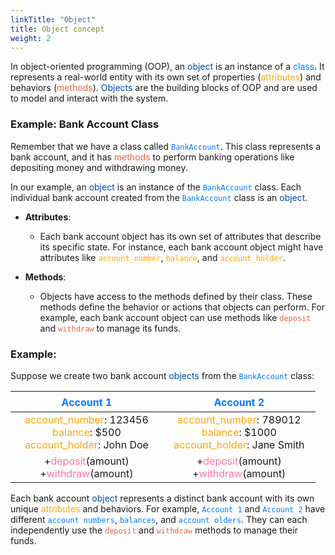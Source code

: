 ```yaml
---
linkTitle: "Object"
title: Object concept
weight: 2
---
```


In object-oriented programming (OOP), an <font color="#0047ab">object</font> is an instance of a <font color="#007bff">class</font>. It represents a real-world entity with its own set of properties (<font color="#FFA600">attributes</font>) and behaviors (<font color="#F2613F">methods</font>). <font color="#0047ab">Objects</font> are the building blocks of OOP and are used to model and interact with the system.

### Example: Bank Account Class

Remember that we have a class called <font color="#007bff">`BankAccount`</font>. This class represents a bank account, and it has <font color="#F2613F">methods</font> to perform banking operations like depositing money and withdrawing money.

In our example, an <font color="#0047ab">object</font> is an instance of the <font color="#007bff">`BankAccount`</font> class. Each individual bank account created from the <font color="#007bff">`BankAccount`</font> class is an <font color="#0047ab">object</font>.

- **Attributes**:
  - Each bank account object has its own set of attributes that describe its specific state. For instance, each bank account object might have attributes like <font color="#FFA600">`account_number`</font>, <font color="#FFA600">`balance`</font>, and <font color="#FFA600">`account_holder`</font>.

- **Methods**:
  - Objects have access to the methods defined by their class. These methods define the behavior or actions that objects can perform. For example, each bank account object can use methods like <font color="#F2613F">`deposit`</font> and <font color="#F2613F">`withdraw`</font> to manage its funds.

### Example:

Suppose we create two bank account <font color="#0047ab">objects</font> from the <font color="#007bff">`BankAccount`</font> class:

| ㅤㅤㅤㅤㅤ<font color="#007bff">Account 1</font>ㅤㅤㅤㅤㅤ | ㅤㅤㅤㅤㅤ<font color="#007bff">Account 2</font>ㅤㅤㅤㅤㅤ |
|:--:|:--:|
| <font color="#FFA600">account_number</font>: 123456 <br/> <font color="#FFA600">balance</font>: $500 <br/> <font color="#FFA600">account_holder</font>: John Doe | <font color="#FFA600">account_number</font>: 789012 <br/> <font color="#FFA600">balance</font>: $1000 <br/> <font color="#FFA600">account_holder</font>: Jane Smith |
| +<font color="#FF75A0">deposit</font>(amount) <br/> +<font color="#FF75A0">withdraw</font>(amount) | +<font color="#FF75A0">deposit</font>(amount) <br/> +<font color="#FF75A0">withdraw</font>(amount) |


Each bank account <font color="#0047ab">object</font> represents a distinct bank account with its own unique <font color="#FFA600">attributes</font> and behaviors. For example, <font color="#007bff">`Account 1`</font> and <font color="#007bff">`Account 2`</font> have different <font color="#007bff">`account numbers`</font>, <font color="#007bff">`balances`</font>, and <font color="#007bff">`account olders`</font>. They can each independently use the <font color="#F2613F">`deposit`</font> and <font color="#F2613F">`withdraw`</font> methods to manage their funds.

